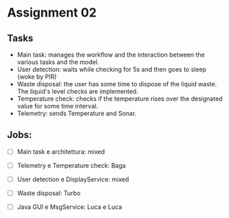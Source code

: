 # Assignment 02

## Tasks
 - Main task: manages the workflow and the interaction between the various tasks and the model.
 - User detection: waits while checking for 5s and then goes to sleep (woke by PIR)
 - Waste disposal: the user has some time to dispose of the liquid waste. The liquid's level checks are implemented.
 - Temperature check: checks if the temperature rises over the designated value for some time interval.
- Telemetry: sends Temperature and Sonar.


## Jobs:

- [ ] Main task e architettura: mixed

- [ ] Telemetry e Temperature check: Baga

- [ ] User detection e DisplayService: mixed

- [ ] Waste disposal: Turbo

- [ ] Java GUI e MsgService: Luca e Luca